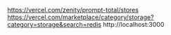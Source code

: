 https://vercel.com/zenity/prompt-total/stores
https://vercel.com/marketplace/category/storage?category=storage&search=redis
http://localhost:3000